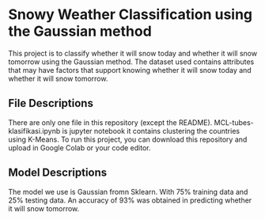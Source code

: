# Snowy Weather Classification using the Gaussian method
This project is to classify whether it will snow today and whether it will snow tomorrow using the Gaussian method. The dataset used contains attributes that may have factors that support knowing whether it will snow today and whether it will snow tomorrow.

## File Descriptions 
There are only one file in this repository (except the README). MCL-tubes-klasifikasi.ipynb is jupyter notebook it contains clustering the countries using K-Means. To run this project, you can download this repository and upload in Google Colab or your code editor.

## Model Descriptions
The model we use is Gaussian fromn Sklearn. With 75% training data and 25% testing data. An accuracy of 93% was obtained in predicting whether it will snow tomorrow.
